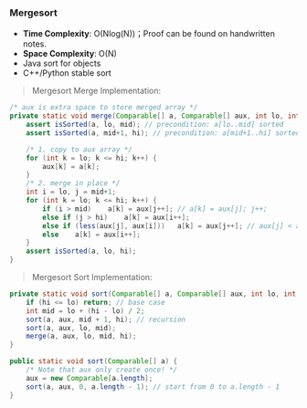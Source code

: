 ### Mergesort 

* **Time Complexity**: O(Nlog(N))；Proof can be found on handwritten notes.
* **Space Complexity**: O(N)
* Java sort for objects 
* C++/Python stable sort 


> Mergesort Merge Implementation: <br>
```java
/* aux is extra space to store merged array */
private static void merge(Comparable[] a, Comparable[] aux, int lo, int mid, int hi) {
	assert isSorted(a, lo, mid); // precondition: a[lo..mid] sorted 
	assert isSorted(a, mid+1, hi); // precondition: a[mid+1..hi] sorted

	/* 1. copy to aux array */
	for (int k = lo; k <= hi; k++) {
		aux[k] = a[k];
	}
	/* 2. merge in place */
	int i = lo, j = mid+1;
	for (int k = lo; k <= hi; k++) {
		if (i > mid) 	a[k] = aux[j++]; // a[k] = aux[j]; j++;
		else if (j > hi) 	a[k] = aux[i++];
		else if (less(aux[j], aux[i])) 	 a[k] = aux[j++]; // aux[j] < aux[i]
		else 	a[k] = aux[i++];
	}
	assert isSorted(a, lo, hi);
}
```
> Mergesort Sort Implementation:
```java
private static void sort(Comparable[] a, Comparable[] aux, int lo, int hi) {
	if (hi <= lo) return; // base case 
	int mid = lo + (hi - lo) / 2;
	sort(a, aux, mid + 1, hi); // recursion
	sort(a, aux, lo, mid);
	merge(a, aux, lo, mid, hi);
}

public static void sort(Comparable[] a) {
	/* Note that aux only create once! */
	aux = new Comparable[a.length];
	sort(a, aux, 0, a.length - 1); // start from 0 to a.length - 1
}

```

